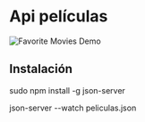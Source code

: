# Api películas

![Favorite Movies Demo](favoritemovies.gif)

## Instalación

sudo npm install -g json-server

json-server --watch peliculas.json
